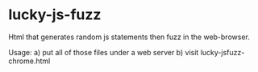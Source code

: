 # lucky-js-fuzz
Html that generates random js statements then fuzz in the web-browser.


Usage:
a) put all of those files under a web server 
b) visit lucky-jsfuzz-chrome.html

